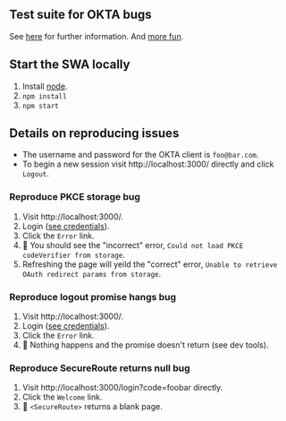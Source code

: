 ## Test suite for OKTA bugs

See [here](https://github.com/okta/okta-oidc-js/issues/898) for further information.
And [more fun](https://github.com/okta/okta-react/issues/148).

## Start the SWA locally

1. Install [node](https://nodejs.org/en/download/).
2. `npm install` 
3. `npm start`

## Details on reproducing issues
* The username and password for the OKTA client is `foo@bar.com`.
* To begin a new session visit http://localhost:3000/ directly and click `Logout`.

### Reproduce PKCE storage bug

1. Visit http://localhost:3000/.
2. Login ([see credentials](https://github.com/kellengreen/okta#details-on-reproducing-issues)).
3. Click the `Error` link.
4. 🐛 You should see the "incorrect" error, `Could not load PKCE codeVerifier from storage`.
5. Refreshing the page will yeild the "correct" error, `Unable to retrieve OAuth redirect params from storage`. 

### Reproduce logout promise hangs bug

1. Visit http://localhost:3000/.
2. Login ([see credentials](https://github.com/kellengreen/okta#details-on-reproducing-issues)).
3. Click the `Error` link.
4. 🐛 Nothing happens and the promise doesn't return (see dev tools).

### Reproduce SecureRoute returns null bug

1. Visit http://localhost:3000/login?code=foobar directly.
2. Click the `Welcome` link.
3. 🐛 `<SecureRoute>` returns a blank page.
